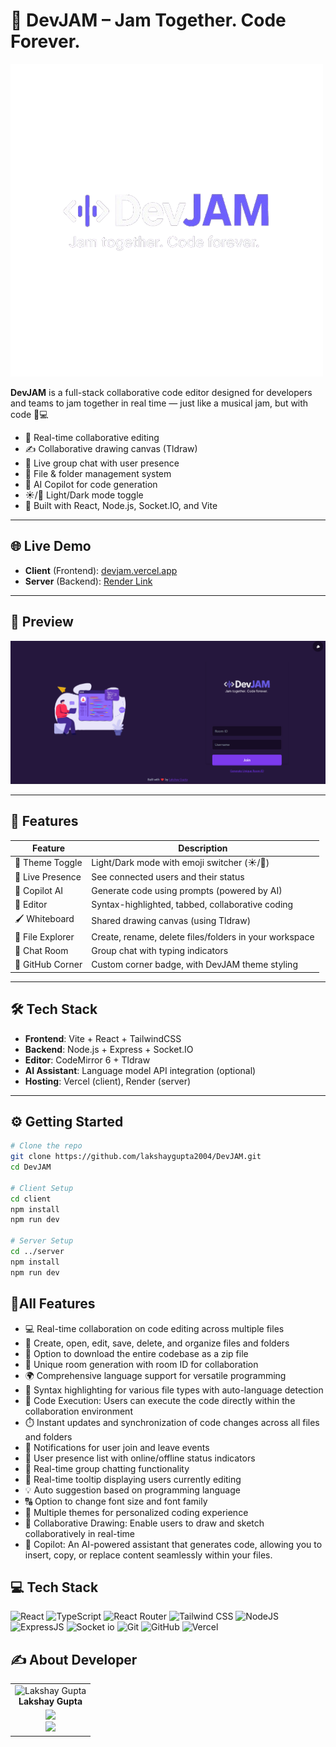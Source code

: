 # 🚀 DevJAM – Jam Together. Code Forever.

![DevJAM Banner](./assets/logo.png)

**DevJAM** is a full-stack collaborative code editor designed for developers and teams to jam together in real time — just like a musical jam, but with code 🎸💻

- 🔄 Real-time collaborative editing
- ✍️ Collaborative drawing canvas (Tldraw)
- 💬 Live group chat with user presence
- 📂 File & folder management system
- 🤖 AI Copilot for code generation
- ☀️/🌙 Light/Dark mode toggle
- 🧠 Built with React, Node.js, Socket.IO, and Vite

---

## 🌐 Live Demo

- **Client** (Frontend): [devjam.vercel.app](https://devjam.vercel.app)
- **Server** (Backend): [Render Link](https://your-api-url.com)

---

## 📸 Preview

![Preview](./assets/preview.png)

---

## 🧩 Features

| Feature            | Description                                                                 |
|--------------------|-----------------------------------------------------------------------------|
| 🎨 Theme Toggle    | Light/Dark mode with emoji switcher (☀️/🌙)                                   |
| 👥 Live Presence    | See connected users and their status                                       |
| 🧠 Copilot AI       | Generate code using prompts (powered by AI)                                |
| 📝 Editor           | Syntax-highlighted, tabbed, collaborative coding                           |
| 🖌️ Whiteboard       | Shared drawing canvas (using Tldraw)                                       |
| 📁 File Explorer    | Create, rename, delete files/folders in your workspace                     |
| 💬 Chat Room        | Group chat with typing indicators                                           |
| 🧩 GitHub Corner    | Custom corner badge, with DevJAM theme styling                             |

---

## 🛠️ Tech Stack

- **Frontend**: Vite + React + TailwindCSS
- **Backend**: Node.js + Express + Socket.IO
- **Editor**: CodeMirror 6 + Tldraw
- **AI Assistant**: Language model API integration (optional)
- **Hosting**: Vercel (client), Render (server)

---

## ⚙️ Getting Started

```bash
# Clone the repo
git clone https://github.com/lakshaygupta2004/DevJAM.git
cd DevJAM

# Client Setup
cd client
npm install
npm run dev

# Server Setup
cd ../server
npm install
npm run dev
```

## 🔮All Features

- 💻 Real-time collaboration on code editing across multiple files
- 📁 Create, open, edit, save, delete, and organize files and folders
- 💾 Option to download the entire codebase as a zip file
- 🚀 Unique room generation with room ID for collaboration
- 🌍 Comprehensive language support for versatile programming
- 🌈 Syntax highlighting for various file types with auto-language detection
- 🚀 Code Execution: Users can execute the code directly within the collaboration environment
- ⏱️ Instant updates and synchronization of code changes across all files and folders
- 📣 Notifications for user join and leave events
- 👥 User presence list with online/offline status indicators
- 💬 Real-time group chatting functionality
- 🎩 Real-time tooltip displaying users currently editing
- 💡 Auto suggestion based on programming language
- 🔠 Option to change font size and font family
- 🎨 Multiple themes for personalized coding experience
- 🎨 Collaborative Drawing: Enable users to draw and sketch collaboratively in real-time
- 🤖 Copilot: An AI-powered assistant that generates code, allowing you to insert, copy, or replace content seamlessly within your files.


## 💻 Tech Stack

![React](https://img.shields.io/badge/React-20232A?style=for-the-badge&logo=react&logoColor=61DAFB)
![TypeScript](https://img.shields.io/badge/TypeScript-007ACC?style=for-the-badge&logo=typescript&logoColor=white)
![React Router](https://img.shields.io/badge/React_Router-CA4245?style=for-the-badge&logo=react-router&logoColor=white)
![Tailwind CSS](https://img.shields.io/badge/Tailwind_CSS-38B2AC?style=for-the-badge&logo=tailwind-css&logoColor=white)
![NodeJS](https://img.shields.io/badge/Node.js-43853D?style=for-the-badge&logo=node.js&logoColor=white)
![ExpressJS](https://img.shields.io/badge/Express.js-404D59?style=for-the-badge)
![Socket io](https://img.shields.io/badge/Socket.io-ffffff?style=for-the-badge)
![Git](https://img.shields.io/badge/GIT-E44C30?style=for-the-badge&logo=git&logoColor=white)
![GitHub](https://img.shields.io/badge/GitHub-100000?style=for-the-badge&logo=github&logoColor=white)
![Vercel](https://img.shields.io/badge/Vercel-000000?style=for-the-badge&logo=vercel&logoColor=white)

## ✍️ About Developer

<table>
  <tbody>
    <tr>
      <td align="center" valign="top">
        <img src="https://github.com/lakshaygupta2004.png" width="120px;" alt="Lakshay Gupta"/>
        <br />
        <b>Lakshay Gupta</b>
      </td>
    </tr>
    <tr>
        <td align="center">
            <a href="https://github.com/lakshaygupta2004">
            <img src="https://img.shields.io/badge/GitHub-100000.svg?style=for-the-badge&logo=github&logoColor=white"/>
            </a>
            <br/>
            <a href="https://linkedin.com/in/lakshay--gupta">
            <img src="https://img.shields.io/badge/linkedin-%230077B5.svg?style=for-the-badge&logo=linkedin&logoColor=white"/>
            </a>
        </td>
    </tr>
  </tbody>
</table>

